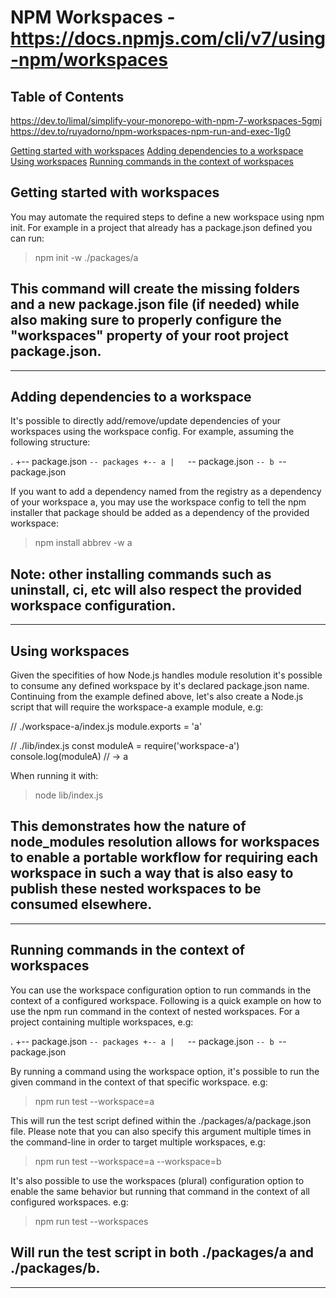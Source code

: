 # NPM Workspaces - https://docs.npmjs.com/cli/v7/using-npm/workspaces
## Table of Contents
https://dev.to/limal/simplify-your-monorepo-with-npm-7-workspaces-5gmj
https://dev.to/ruyadorno/npm-workspaces-npm-run-and-exec-1lg0

[Getting started with workspaces](#Getting-started-with-workspaces)
[Adding dependencies to a workspace](#Adding-dependencies-to-a-workspace)
[Using workspaces](#Using-workspaces)
[Running commands in the context of workspaces](#Running-commands-in-the-context-of-workspaces)

## Getting started with workspaces
You may automate the required steps to define a new workspace using npm init. For example in a project that already has a package.json defined you can run:

> npm init -w ./packages/a

This command will create the missing folders and a new package.json file (if needed) while also making sure to properly configure the "workspaces" property of your root project package.json.
--------------------------------------------------------------------
--------------------------------------------------------------------
## Adding dependencies to a workspace
It's possible to directly add/remove/update dependencies of your workspaces using the workspace config.
For example, assuming the following structure:

.
+-- package.json
`-- packages
   +-- a
   |   `-- package.json
   `-- b
       `-- package.json

If you want to add a dependency named <abbrev> from the registry as a dependency of your workspace a, you may use the workspace config to tell the npm installer that package should be added as a dependency of the provided workspace:

> npm install abbrev -w a

Note: other installing commands such as uninstall, ci, etc will also respect the provided workspace configuration.
--------------------------------------------------------------------
--------------------------------------------------------------------
## Using workspaces
Given the specifities of how Node.js handles module resolution it's possible to consume any defined workspace by it's declared package.json name. Continuing from the example defined above, let's also create a Node.js script that will require the workspace-a example module, e.g:

// ./workspace-a/index.js
module.exports = 'a'

// ./lib/index.js
const moduleA = require('workspace-a')
console.log(moduleA) // -> a

When running it with:

> node lib/index.js

This demonstrates how the nature of node_modules resolution allows for workspaces to enable a portable workflow for requiring each workspace in such a way that is also easy to publish these nested workspaces to be consumed elsewhere.
--------------------------------------------------------------------
--------------------------------------------------------------------
## Running commands in the context of workspaces
You can use the workspace configuration option to run commands in the context of a configured workspace.
Following is a quick example on how to use the npm run command in the context of nested workspaces. For a project containing multiple workspaces, e.g:

.
+-- package.json
`-- packages
   +-- a
   |   `-- package.json
   `-- b
       `-- package.json

By running a command using the workspace option, it's possible to run the given command in the context of that specific workspace. e.g:

> npm run test --workspace=a

This will run the test script defined within the ./packages/a/package.json file.
Please note that you can also specify this argument multiple times in the command-line in order to target multiple workspaces, e.g:

> npm run test --workspace=a --workspace=b

It's also possible to use the workspaces (plural) configuration option to enable the same behavior but running that command in the context of all configured workspaces. e.g:

> npm run test --workspaces

Will run the test script in both ./packages/a and ./packages/b.
--------------------------------------------------------------------
--------------------------------------------------------------------